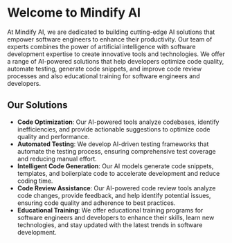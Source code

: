 # Welcome to Mindify AI
At Mindify AI, we are dedicated to building cutting-edge AI solutions that empower software engineers to enhance their productivity. Our team of experts combines the power of artificial intelligence with software development expertise to create innovative tools and technologies. We offer a range of AI-powered solutions that help developers optimize code quality, automate testing, generate code snippets, and improve code review processes and also educational training for software engineers and developers.

## Our Solutions

- **Code Optimization**: Our AI-powered tools analyze codebases, identify inefficiencies, and provide actionable suggestions to optimize code quality and performance.
- **Automated Testing**: We develop AI-driven testing frameworks that automate the testing process, ensuring comprehensive test coverage and reducing manual effort.
- **Intelligent Code Generation**: Our AI models generate code snippets, templates, and boilerplate code to accelerate development and reduce coding time.
- **Code Review Assistance**: Our AI-powered code review tools analyze code changes, provide feedback, and help identify potential issues, ensuring code quality and adherence to best practices.
- **Educational Training**: We offer educational training programs for software engineers and developers to enhance their skills, learn new technologies, and stay updated with the latest trends in software development.